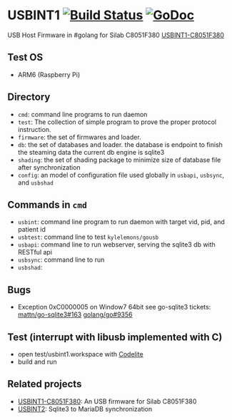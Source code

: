 # USBINT1 [![Build Status](https://travis-ci.org/nodtem66/USBINT1.svg)](https://travis-ci.org/nodtem66/USBINT1) [![GoDoc](http://godoc.org/github.com/nodtem66/USBINT1?status.png)](http://godoc.org/github.com/nodtem66/USBINT1)
USB Host Firmware in #golang for Silab C8051F380 [USBINT1-C8051F380](https://github.com/nodtem66/USBINT1-C8051F380)

## Test OS
* ARM6 (Raspberry Pi)

## Directory
* `cmd`:
  command line programs to run daemon
* `test`: 
  The collection of simple program to prove the proper protocol instruction.
* `firmware`:
  the set of firmwares and loader.
* `db`:
  the set of databases and loader. the database is endpoint to finish the steaming data
  the current db engine is sqlite3
* `shading`:
  the set of shading package to minimize size of database file after synchronization
* `config`:
  an model of configuration file used globally in `usbapi`, `usbsync`, and `usbshad`

## Commands in `cmd`
* `usbint`:
   command line program to run daemon with target vid, pid, and patient id
* `usbtest`:
   command line to test `kylelemons/gousb`
* `usbapi`:
   command line to run webserver, serving the sqlite3 db with RESTful api
* `usbsync`:
   command line to run 
* `usbshad`:

## Bugs
*  Exception 0xC0000005 on Window7 64bit
   see go-sqlite3 tickets: [mattn/go-sqlite3#163](https://github.com/mattn/go-sqlite3/issues/163) [golang/go#9356](https://github.com/golang/go/issues/9356) 

## Test (interrupt with libusb implemented with C)
* open test/usbint1.workspace with [Codelite](http://codelite.org/) 
* build and run

## Related projects
* [USBINT1-C8051F380](https://github.com/nodtem66/USBINT1-C8051F380): An USB firmware for Silab C8051F380
* [USBINT2](https://github.com/nodtem66/USBINT2): Sqlite3 to MariaDB synchronization 